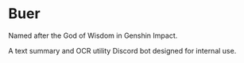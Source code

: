 # Buer
Named after the God of Wisdom in Genshin Impact.

A text summary and OCR utility Discord bot designed for internal use.